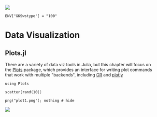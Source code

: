 ![](https://julialang.org/images/waves.gif)

```@setup viz
ENV["GKSwstype"] = "100"
```

# Data Visualization

## Plots.jl

There are a variety of data viz tools in Julia, but this chapter will focus on the [Plots](https://github.com/JuliaPlots/Plots.jl) package, which provides an interface for writing plot commands that work with multiple "backends", including [GR](https://github.com/jheinen/GR.jl) and [plotly](https://plot.ly)


```@example setup
using Plots

scatter(rand(10))

png("plot1.png"); nothing # hide
```

![](plot1.png)